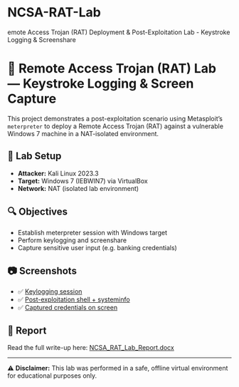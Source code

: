 # NCSA-RAT-Lab
emote Access Trojan (RAT) Deployment &amp; Post-Exploitation Lab - Keystroke Logging &amp; Screenshare
# 🧪 Remote Access Trojan (RAT) Lab — Keystroke Logging & Screen Capture

This project demonstrates a post-exploitation scenario using Metasploit’s `meterpreter` to deploy a Remote Access Trojan (RAT) against a vulnerable Windows 7 machine in a NAT-isolated environment.

## 🧰 Lab Setup

- **Attacker:** Kali Linux 2023.3
- **Target:** Windows 7 (IEBWIN7) via VirtualBox
- **Network:** NAT (isolated lab environment)

## 🔍 Objectives

- Establish meterpreter session with Windows target
- Perform keylogging and screenshare
- Capture sensitive user input (e.g. banking credentials)

## 📷 Screenshots

- ✅ [Keylogging session](KEYSCAN.PNG)
- ✅ [Post-exploitation shell + systeminfo](HACKED%20LAB.PNG)
- ✅ [Captured credentials on screen](SVREENSHARE.PNG)

## 📄 Report

Read the full write-up here: [NCSA_RAT_Lab_Report.docx](NCSA_RAT_Lab_Report.docx)

---

⚠️ **Disclaimer:** This lab was performed in a safe, offline virtual environment for educational purposes only.
